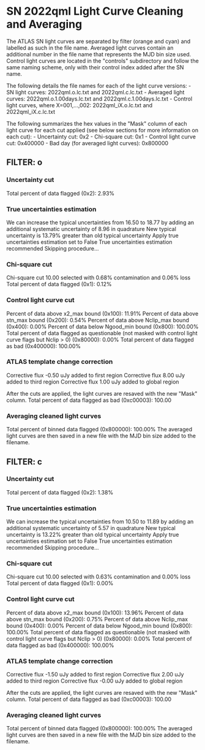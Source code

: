 # SN 2022qml Light Curve Cleaning and Averaging

The ATLAS SN light curves are separated by filter (orange and cyan) and labelled as such in the file name. Averaged light curves contain an additional number in the file name that represents the MJD bin size used. Control light curves are located in the "controls" subdirectory and follow the same naming scheme, only with their control index added after the SN name.

The following details the file names for each of the light curve versions:
	- SN light curves: 2022qml.o.lc.txt and 2022qml.c.lc.txt
	- Averaged light curves: 2022qml.o.1.00days.lc.txt and 2022qml.c.1.00days.lc.txt
	- Control light curves, where X=001,...,002: 2022qml_iX.o.lc.txt and 2022qml_iX.c.lc.txt

The following summarizes the hex values in the "Mask" column of each light curve for each cut applied (see below sections for more information on each cut): 
	- Uncertainty cut: 0x2
	- Chi-square cut: 0x1
	- Control light curve cut: 0x400000
	- Bad day (for averaged light curves): 0x800000

## FILTER: o

### Uncertainty cut
Total percent of data flagged (0x2): 2.93%

### True uncertainties estimation
We can increase the typical uncertainties from 16.50 to 18.77 by adding an additional systematic uncertainty of 8.96 in quadrature
New typical uncertainty is 13.79% greater than old typical uncertainty
Apply true uncertainties estimation set to False
True uncertainties estimation recommended
Skipping procedure...

### Chi-square cut
Chi-square cut 10.00 selected with 0.68% contamination and 0.06% loss
Total percent of data flagged (0x1): 0.12%

### Control light curve cut
Percent of data above x2_max bound (0x100): 11.91%
Percent of data above stn_max bound (0x200): 0.54%
Percent of data above Nclip_max bound (0x400): 0.00%
Percent of data below Ngood_min bound (0x800): 100.00%
Total percent of data flagged as questionable (not masked with control light curve flags but Nclip > 0) (0x80000): 0.00%
Total percent of data flagged as bad (0x400000): 100.00%

### ATLAS template change correction
Corrective flux -0.50 uJy added to first region
Corrective flux 8.00 uJy added to third region
Corrective flux 1.00 uJy added to global region

After the cuts are applied, the light curves are resaved with the new "Mask" column.
Total percent of data flagged as bad (0xc00003): 100.00

### Averaging cleaned light curves
Total percent of binned data flagged (0x800000): 100.00%
The averaged light curves are then saved in a new file with the MJD bin size added to the filename.

## FILTER: c

### Uncertainty cut
Total percent of data flagged (0x2): 1.38%

### True uncertainties estimation
We can increase the typical uncertainties from 10.50 to 11.89 by adding an additional systematic uncertainty of 5.57 in quadrature
New typical uncertainty is 13.22% greater than old typical uncertainty
Apply true uncertainties estimation set to False
True uncertainties estimation recommended
Skipping procedure...

### Chi-square cut
Chi-square cut 10.00 selected with 0.63% contamination and 0.00% loss
Total percent of data flagged (0x1): 0.00%

### Control light curve cut
Percent of data above x2_max bound (0x100): 13.96%
Percent of data above stn_max bound (0x200): 0.75%
Percent of data above Nclip_max bound (0x400): 0.00%
Percent of data below Ngood_min bound (0x800): 100.00%
Total percent of data flagged as questionable (not masked with control light curve flags but Nclip > 0) (0x80000): 0.00%
Total percent of data flagged as bad (0x400000): 100.00%

### ATLAS template change correction
Corrective flux -1.50 uJy added to first region
Corrective flux 2.00 uJy added to third region
Corrective flux -0.00 uJy added to global region

After the cuts are applied, the light curves are resaved with the new "Mask" column.
Total percent of data flagged as bad (0xc00003): 100.00

### Averaging cleaned light curves
Total percent of binned data flagged (0x800000): 100.00%
The averaged light curves are then saved in a new file with the MJD bin size added to the filename.